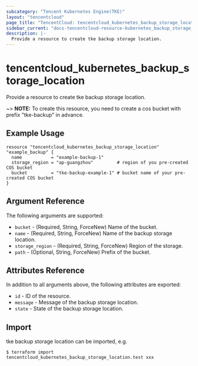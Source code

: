 ```yaml
---
subcategory: "Tencent Kubernetes Engine(TKE)"
layout: "tencentcloud"
page_title: "TencentCloud: tencentcloud_kubernetes_backup_storage_location"
sidebar_current: "docs-tencentcloud-resource-kubernetes_backup_storage_location"
description: |-
  Provide a resource to create tke backup storage location.
---
```


# tencentcloud_kubernetes_backup_storage_location

Provide a resource to create tke backup storage location.

~> **NOTE:** To create this resource, you need to create a cos bucket with prefix "tke-backup" in advance.

## Example Usage

```hcl
resource "tencentcloud_kubernetes_backup_storage_location" "example_backup" {
  name           = "example-backup-1"
  storage_region = "ap-guangzhou"         # region of you pre-created COS bucket
  bucket         = "tke-backup-example-1" # bucket name of your pre-created COS bucket
}
```

## Argument Reference

The following arguments are supported:

* `bucket` - (Required, String, ForceNew) Name of the bucket.
* `name` - (Required, String, ForceNew) Name of the backup storage location.
* `storage_region` - (Required, String, ForceNew) Region of the storage.
* `path` - (Optional, String, ForceNew) Prefix of the bucket.

## Attributes Reference

In addition to all arguments above, the following attributes are exported:

* `id` - ID of the resource.
* `message` - Message of the backup storage location.
* `state` - State of the backup storage location.



## Import

tke backup storage location can be imported, e.g.

```
$ terraform import tencentcloud_kubernetes_backup_storage_location.test xxx
```

